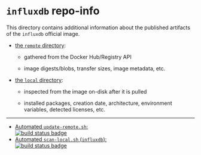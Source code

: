 # `influxdb` repo-info

This directory contains additional information about the published artifacts of the `influxdb` official image.

-	[the `remote` directory](remote/):

	-	gathered from the Docker Hub/Registry API

	-	image digests/blobs, transfer sizes, image metadata, etc.

-	[the `local` directory](local/):

	-	inspected from the image on-disk after it is pulled

	-	installed packages, creation date, architecture, environment variables, detected licenses, etc.

---

-	[Automated `update-remote.sh`:  
	![build status badge](https://doi-janky.infosiftr.net/job/repo-info/job/remote/badge/icon)](https://doi-janky.infosiftr.net/job/repo-info/job/remote/)
-	[Automated `scan-local.sh` (`influxdb`):  
	![build status badge](https://doi-janky.infosiftr.net/job/repo-info/job/local/job/influxdb/badge/icon)](https://doi-janky.infosiftr.net/job/repo-info/job/local/job/influxdb)
